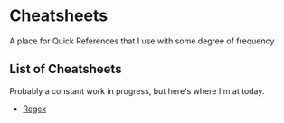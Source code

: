 Cheatsheets
===============================================================================

A place for Quick References that I use with some degree of frequency

List of Cheatsheets
-------------------------------------------------------------------------------

Probably a constant work in progress, but here's where I'm at today.
* [Regex](https://github.com/IronTooch/Cheatsheets/blob/main/sheets/Regex.md)